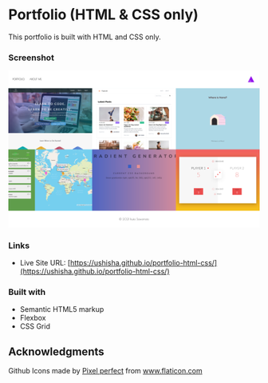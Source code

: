 # Portfolio (HTML & CSS only)

This portfolio is built with HTML and CSS only.

### Screenshot

![](./images/screenshot.png)

### Links

- Live Site URL: [https://ushisha.github.io/portfolio-html-css/](https://ushisha.github.io/portfolio-html-css/)

### Built with

- Semantic HTML5 markup
- Flexbox
- CSS Grid

## Acknowledgments

<div>Github Icons made by <a href="https://www.flaticon.com/authors/pixel-perfect" title="Pixel perfect">Pixel perfect</a> from <a href="https://www.flaticon.com/" title="Flaticon">www.flaticon.com</a></div>
